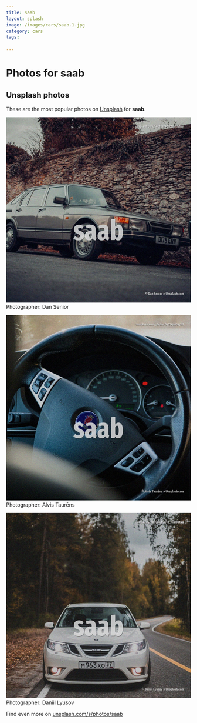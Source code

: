 ```yaml
---
title: saab
layout: splash
image: /images/cars/saab.1.jpg
category: cars
tags:

---
```

# Photos for saab
 
## Unsplash photos
These are the most popular photos on [Unsplash](https://unsplash.com) for **saab**.
 
![saab](/images/cars/saab.1.jpg)
Photographer:  Dan Senior
 
![saab](/images/cars/saab.2.jpg)
Photographer:  Alvis Taurēns
 
![saab](/images/cars/saab.3.jpg)
Photographer:  Daniil Lyusov
 
Find even more on [unsplash.com/s/photos/saab](https://unsplash.com/s/photos/saab)
 
